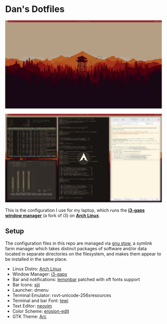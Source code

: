 # Dan's Dotfiles

![Empty workspace](https://github.com/daniele-salvagni/dotfiles/blob/master/screens/2015-12-04-clean.png)

![Lockscreen](https://github.com/daniele-salvagni/dotfiles/blob/master/screens/2015-12-04-lock.png)

This is the configuration I use for my laptop, which runs the
**[i3-gaps window manager](https://github.com/Airblader/i3)** (a fork of i3) on
**[Arch Linux](https://www.archlinux.org/)**.

## Setup

The configuration files in this repo are managed via [gnu stow](http://www.gnu.org/software/stow/),
a symlink farm manager which takes distinct packages of software and/or data located in separate
directories on the filesystem, and makes them appear to be installed in the same place.

- Linux Distro: [Arch Linux](https://www.archlinux.org/)
- Window Manager: [i3-gaps](https://github.com/Airblader/i3)
- Bar and notifications: [lemonbar](https://github.com/krypt-n/bar) patched with xft fonts support
- Bar Icons: [siji](https://github.com/gstk/siji)
- Launcher: dmenu
- Terminal Emulator: rxvt-unicode-256xresources
- Terminal and bar Font: [tewi](https://github.com/lucy/tewi-font)
- Text Editor: [neovim](https://github.com/neovim/neovim)
- Color Scheme: [erosion-edit](http://dotshare.it/dots/847/)
- GTK Theme: [Arc](https://github.com/horst3180/Arc-theme)

